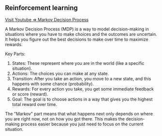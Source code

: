 ## Reinforcement learning

[Visit Youtube => Markov Decision Process ](https://www.youtube.com/watch?v=2iF9PRriA7w)

A Markov Decision Process (MDP) is a way to model decision-making in situations where you have to make choices and the outcomes are uncertain. It helps you figure out the best decisions to make over time to maximize rewards.

Key Parts:
1. States: These represent where you are in the world (like a specific situation).
2. Actions: The choices you can make at any state.
3. Transition: After you take an action, you move to a new state, and this happens with some chance (probability).
4. Rewards: For every action you take, you get some immediate feedback or score (reward).
5. Goal: The goal is to choose actions in a way that gives you the highest total reward over time.


The "Markov" part means that what happens next only depends on where you are right now, not on how you got there. This makes the decision-making process easier because you just need to focus on the current situation.

